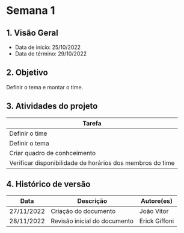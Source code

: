 # Semana 1

## 1. Visão Geral

* Data de início: 25/10/2022
* Data de término: 29/10/2022

## 2. Objetivo 

Definir o tema e montar o time.

## 3. Atividades do projeto

|Tarefa|
|------|
| Definir o time |
| Definir o tema |
| Criar quadro de conhceimento|
| Verificar disponibilidade de horários dos membros do time |

## 4. Histórico de versão

|**Data**|**Descrição**|**Autore(es)**|
|--------|-------------|--------------|
|27/11/2022| Criação do documento | João Vitor |
|28/11/2022| Revisão inicial do documento | Erick Giffoni |